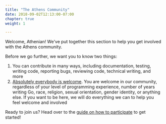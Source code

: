 ```yaml
---
title: "The Athens Community"
date: 2018-09-02T12:13:00-07:00
chapter: true
weight: 1

---
```


Welcome, Athenian! We've put together this section to help you get involved with the Athens community.

Before we go further, we want you to know two things:

1. You can contribute in many ways, including documentation, testing, writing code, reporting bugs, reviewing code, technical writing, and more
2. [Absolutely everybody is welcome](https://arschles.com/blog/absolutely-everybody/). You are welcome in our community, regardless of your level of programming experience, number of years writing Go, race, religion, sexual orientation, gender identity, or anything else. If you want to be here, we will do everything we can to help you feel welcome and involved


Ready to join us? Head over to the [guide on how to participate](./participating) to get started!
